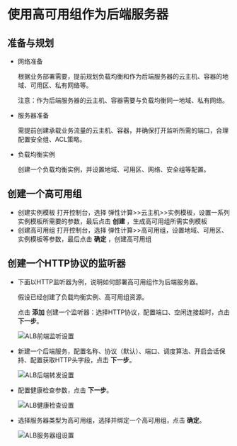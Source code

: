 # 使用高可用组作为后端服务器

## 准备与规划

- 网络准备

	根据业务部署需要，提前规划负载均衡和作为后端服务器的云主机、容器的地域、可用区、私有网络等。
	
	注意：作为后端服务器的云主机、容器需要与负载均衡同一地域、私有网络。

- 服务器准备

	需提前创建承载业务流量的云主机、容器，并确保打开监听所需的端口，合理配置安全组、ACL策略。

- 负载均衡实例

	创建一个负载均衡实例，并设置地域、可用区、网络、安全组等配置。

## 创建一个高可用组

- 创建实例模板
   打开控制台，选择 弹性计算>>云主机>>实例模板，设置一系列实例模板所需要的参数，最后点击 **创建** ，生成高可用组所需实例模板
- 创建高可用组
   打开控制台，选择 弹性计算>>高可用组，设置地域、可用区、实例模板等参数，最后点击 **确定** ，创建高可用组

## 创建一个HTTP协议的监听器

- 下面以HTTP监听器为例，说明如何部署高可用组作为后端服务器。
	
	假设已经创建了负载均衡实例、高可用组资源。

	点击 **添加** 创建一个监听器：选择HTTP协议，配置端口、空闲连接超时，点击 **下一步**。
	
	![ALB前端监听设置](../../../../image/Networking/ALB/ALB-092.png)

- 新建一个后端服务，配置名称、协议（默认）、端口、调度算法、开启会话保持、配置获取HTTP头字段，点击 **下一步**。
	
	![ALB后端转发设置](../../../../image/Networking/ALB/ALB-093.png)

- 配置健康检查参数，点击 **下一步**。

	![ALB健康检查设置](../../../../image/Networking/ALB/ALB-094.png)

- 选择服务器类型为高可用组，选择并绑定一个高可用组，点击 **确定**。

	![ALB服务器组设置](../../../../image/Networking/ALB/ALB-095.png)
